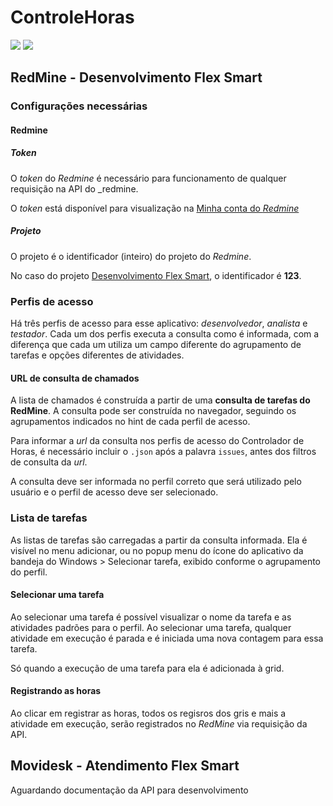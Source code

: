 # ControleHoras

[![](https://img.shields.io/github/release/eduardoflex/ControleHoras.svg)](https://github.com/eduardoflex/ControleHoras/releases/latest)
[![](https://img.shields.io/github/issues/eduardoflex/ControleHoras.svg)](https://github.com/eduardoflex/ControleHoras/issues)

## RedMine - Desenvolvimento Flex Smart

### Configurações necessárias

#### Redmine

##### Token

O _token_ do _Redmine_ é necessário para funcionamento de qualquer requisição na API do _redmine.

O _token_ está disponível para visualização na [Minha conta do _Redmine_](http://104.236.197.223/sac/my/account)

##### Projeto

O projeto é o identificador (inteiro) do projeto do _Redmine_.

No caso do projeto [Desenvolvimento Flex Smart](http://104.236.197.223/sac/projects/desenvolvimento-flextotal), o identificador é **123**.

### Perfis de acesso

Há três perfis de acesso para esse aplicativo: *desenvolvedor*, *analista* e *testador*. Cada um dos perfis executa a consulta como é informada, com a diferença que cada um utiliza um campo diferente do agrupamento de tarefas e opções diferentes de atividades.

#### URL de consulta de chamados

A lista de chamados é construída a partir de uma **consulta de tarefas do RedMine**. A consulta pode ser construída no navegador, seguindo os agrupamentos indicados no hint de cada perfil de acesso.

Para informar a *url* da consulta nos perfis de acesso do Controlador de Horas, é necessário incluir o `.json` após a palavra `issues`, antes dos filtros de consulta da *url*.

A consulta deve ser informada no perfil correto que será utilizado pelo usuário e o perfil de acesso deve ser selecionado.

### Lista de tarefas

As listas de tarefas são carregadas a partir da consulta informada. Ela é visível no menu adicionar, ou no popup menu do ícone do aplicativo da bandeja do Windows > Selecionar tarefa, exibido conforme o agrupamento do perfil.

#### Selecionar uma tarefa

Ao selecionar uma tarefa é possível visualizar o nome da tarefa e as atividades padrões para o perfil. Ao selecionar uma tarefa, qualquer atividade em execução é parada e é iniciada uma nova contagem para essa tarefa.

Só quando a execução de uma tarefa para ela é adicionada à grid.

#### Registrando as horas

Ao clicar em registrar as horas, todos os regisros dos gris e mais a atividade em execução, serão registrados no _RedMine_ via requisição da API.

## Movidesk - Atendimento Flex Smart

Aguardando documentação da API para desenvolvimento
